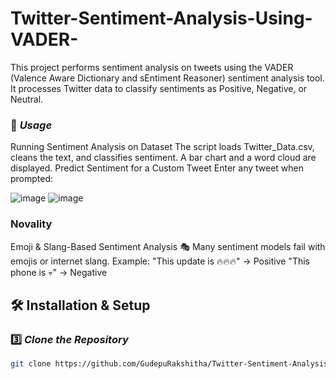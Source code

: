 # Twitter-Sentiment-Analysis-Using-VADER-
This project performs sentiment analysis on tweets using the VADER (Valence Aware Dictionary and sEntiment Reasoner) sentiment analysis tool. It processes Twitter data to classify sentiments as Positive, Negative, or Neutral.

### 🎯 *Usage*
Running Sentiment Analysis on Dataset
The script loads Twitter_Data.csv, cleans the text, and classifies sentiment.
A bar chart and a word cloud are displayed.
Predict Sentiment for a Custom Tweet
Enter any tweet when prompted:


![image](https://github.com/user-attachments/assets/3a58d253-3b8f-4acc-a45a-1094732b13d4)
![image](https://github.com/user-attachments/assets/525d70ca-d486-44dc-8519-36aa41517a14)

### Novality
Emoji & Slang-Based Sentiment Analysis 🎭
Many sentiment models fail with emojis or internet slang.
Example:
"This update is 🔥🔥🔥" → Positive
"This phone is 💀" → Negative



## 🛠 Installation & Setup  
### 3️⃣ *Clone the Repository*  
```bash
git clone https://github.com/GudepuRakshitha/Twitter-Sentiment-Analysis-Using-VADER
